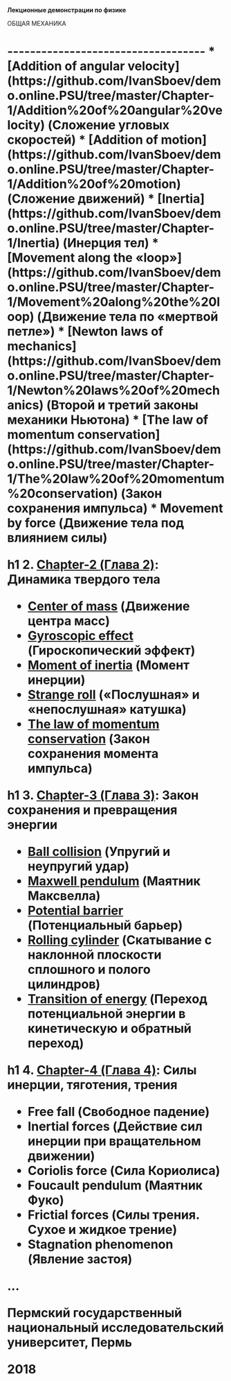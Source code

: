 **Лекционные демонстрации по физике**

ОБЩАЯ МЕХАНИКА

<h1 [**Chapter-1 (Глава 1)**](https://github.com/IvanSboev/demo.online.PSU/tree/master/Chapter-1): Поступательное и вращательное движение>
-----------------------------------
* [Addition of angular velocity](https://github.com/IvanSboev/demo.online.PSU/tree/master/Chapter-1/Addition%20of%20angular%20velocity) (Сложение угловых скоростей)
* [Addition of motion](https://github.com/IvanSboev/demo.online.PSU/tree/master/Chapter-1/Addition%20of%20motion) (Сложение движений)
* [Inertia](https://github.com/IvanSboev/demo.online.PSU/tree/master/Chapter-1/Inertia) (Инерция тел) 
* [Movement along the «loop»](https://github.com/IvanSboev/demo.online.PSU/tree/master/Chapter-1/Movement%20along%20the%20loop) (Движение тела по «мертвой петле»)
* [Newton laws of mechanics](https://github.com/IvanSboev/demo.online.PSU/tree/master/Chapter-1/Newton%20laws%20of%20mechanics) (Второй и третий законы механики Ньютона)
* [The law of momentum conservation](https://github.com/IvanSboev/demo.online.PSU/tree/master/Chapter-1/The%20law%20of%20momentum%20conservation) (Закон сохранения импульса)
* Movement by force (Движение тела под влиянием силы)

h1 2. [**Chapter-2 (Глава 2)**](https://github.com/IvanSboev/demo.online.PSU/tree/master/Chapter-2): Динамика твердого тела

* [Center of mass](https://github.com/IvanSboev/demo.online.PSU/tree/master/Chapter-2/Center%20of%20mass) (Движение центра масс)
* [Gyroscopic effect](https://github.com/IvanSboev/demo.online.PSU/tree/master/Chapter-2/Gyroscopic%20effect) (Гироскопический эффект)
* [Moment of inertia](https://github.com/IvanSboev/demo.online.PSU/tree/master/Chapter-2/Moment%20of%20inertia) (Момент инерции)
* [Strange roll](https://github.com/IvanSboev/demo.online.PSU/tree/master/Chapter-2/Strange%20roll) («Послушная» и  «непослушная» катушка)
* [The law of momentum conservation](https://github.com/IvanSboev/demo.online.PSU/tree/master/Chapter-2/The%20law%20of%20momentum%20conservation) (Закон сохранения момента импульса)

h1 3. [**Chapter-3 (Глава 3)**](): Закон сохранения и превращения энергии

* [Ball collision](https://github.com/IvanSboev/demo.online.PSU/tree/master/Chapter-3/Ball%20collision) (Упругий и неупругий удар)
* [Maxwell pendulum](https://github.com/IvanSboev/demo.online.PSU/tree/master/Chapter-3/Maxwell%20pendulum) (Маятник Максвелла)
* [Potential barrier](https://github.com/IvanSboev/demo.online.PSU/tree/master/Chapter-3/Potential%20barrier) (Потенциальный барьер)
* [Rolling cylinder](https://github.com/IvanSboev/demo.online.PSU/tree/master/Chapter-3/Rolling%20cylinder) (Скатывание с наклонной плоскости сплошного и полого цилиндров)
* [Transition of energy](https://github.com/IvanSboev/demo.online.PSU/tree/master/Chapter-3/Transition%20of%20energy) (Переход потенциальной энергии в кинетическую и обратный переход)

h1 4. [**Chapter-4 (Глава 4)**](): Силы инерции, тяготения, трения

* Free fall (Свободное падение)
* Inertial forces (Действие сил инерции при вращательном движении)
* Coriolis force (Сила Кориолиса)
* Foucault pendulum (Маятник Фуко)
* Frictial forces (Силы трения. Сухое и жидкое трение)
* Stagnation phenomenon (Явление застоя)

...

Пермский государственный национальный исследовательский университет, Пермь

2018
